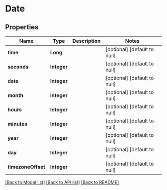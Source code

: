 # Date
## Properties

| Name | Type | Description | Notes |
|------------ | ------------- | ------------- | -------------|
| **time** | **Long** |  | [optional] [default to null] |
| **seconds** | **Integer** |  | [optional] [default to null] |
| **date** | **Integer** |  | [optional] [default to null] |
| **month** | **Integer** |  | [optional] [default to null] |
| **hours** | **Integer** |  | [optional] [default to null] |
| **minutes** | **Integer** |  | [optional] [default to null] |
| **year** | **Integer** |  | [optional] [default to null] |
| **day** | **Integer** |  | [optional] [default to null] |
| **timezoneOffset** | **Integer** |  | [optional] [default to null] |

[[Back to Model list]](../README.md#documentation-for-models) [[Back to API list]](../README.md#documentation-for-api-endpoints) [[Back to README]](../README.md)


